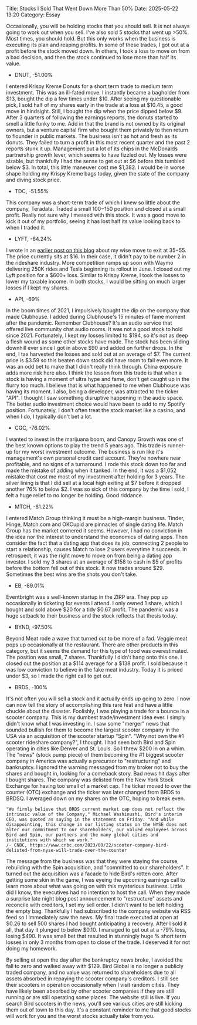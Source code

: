 Title: Stocks I Sold That Went Down More Than 50% 
Date: 2025-05-22 13:20 
Category: Essay

Occasionally, you will be holding stocks that you should sell. It is not always going to work out when you sell. I've also sold 5 stocks that went up >50%. Most times, you should hold. But this only works when the business is executing its plan and reaping profits. In some of these trades, I got out at a profit before the stock moved down. In others, I took a loss to move on from a bad decision, and then the stock continued to lose more than half its value.

+ DNUT, -51.00%

I entered Krispy Kreme Donuts for a short term trade to medium term investment. This was an ill-fated move. I instantly became a bagholder from $13, bought the dip a few times under $10. After seeing my questionable pick, I sold half of my shares early in the trade at a loss at $10.45, a good move in hindsight. Still, I bought the dip when the price dipped below $9. After 3 quarters of following the earnings reports, the donuts started to smell a little funky to me. Add in that the brand is not owned by its original owners, but a venture capital firm who bought them privately to then return to flounder in public markets. The business isn't as hot and fresh as its donuts. They failed to turn a profit in this most recent quarter and the past 2 reports stunk it up. Management put a lot of its chips in the McDonalds partnership growth lever, which seems to have fizzled out. My losses were sizable, but thankfully I had the sense to get out at $6 before this tumbled below $3. In total, this little maneuver cost me $1,382. I would be in worse shape holding my Krispy Kreme bags today, given the state of the company and diving stock price.

+ TDC, -51.55%

This company was a short-term trade of which I knew so little about the company, Teradata. Traded a small $100-$150 position and closed at a small profit. Really not sure why I messed with this stock. It was a good move to kick it out of my portfolio, seeing it has lost half its value looking back to when I traded it.

+ LYFT, -64.24%

I wrote in an [earlier post on this blog](https://divbull.com/getting-out-of-lyft-stock) about my wise move to exit at $35-$55. The price currently sits at $16. In their case, it didn't pay to be 
number 2 in the rideshare industry. More competition ramps up soon with Waymo delivering 250K rides 
and Tesla beginning its rollout in June. I closed out my Lyft position for a $600+ loss. Similar to Krispy Kreme, I took the losses to lower my taxable income. In both stocks, I would be sitting on much larger losses if I kept my shares.

+ API, -69%

In the boom times of 2021, I impulsively bought the dip on the company that made Clubhouse. I added during Clubhouse's 15 minutes of fame moment after the pandemic. Remember Clubhouse? It's an audio service that offered live community chat audio rooms. It was not a good stock to hold since 2021. Fortunately, I kept my losses limited to $194, so it's not as deep a flesh wound as some other stocks have made. The stock has been sliding downhill ever since I got in above $90 and added on further drops. In the end, I tax harvested the losses and sold out at an average of $7. The current price is $3.59 so this beaten down stock did have room to fall even more. It was an odd bet to make that I didn't really think through. China exposure adds more risk here also. I think the lesson from this trade is that when a stock is having a moment of ultra hype and fame, don't get caught up in the flurry too much. I believe that is what happened to me when Clubhouse was having its moment. I also, being a developer, was attracted to the ticker "API". I thought I saw something disruptive happening in the audio space. The better audio investment choice would have been to add to my Spotify position. Fortunately, I don't often treat the stock market like a casino, and when I do, I typically don't bet a lot.


+ CGC, -76.02%

I wanted to invest in the marijuana boom, and Canopy Growth was one of the best known options to play the trend 5 years ago. This trade is runner-up for my worst investment outcome. The business is run like it's management's own personal credit card account. They're nowhere near profitable, and no signs of a turnaround. I rode this stock down too far and made the mistake of adding when it tanked. In the end, it was a $1,052 mistake that cost me most of my investment after holding for 3 years. The silver lining is that I did sell at a local high exiting at $7 before it dropped another 76% to below $2. I was so sick of this company by the time I sold, I felt a huge relief to no longer be holding. Good riddance.

+ MTCH, -81.22%

I entered Match Group thinking it must be a high-margin business. Tinder, Hinge, Match.com and OKCupid are pinnacles of single dating life. Match Group has the market cornered it seems. However, I had no conviction in the idea nor the interest to understand the economics of dating apps. Then consider the fact that a dating app that does its job, connecting 2 people to start a relationship, causes Match to lose 2 users everytime it succeeds. In retrospect, it was the right move to move on from being a dating app investor. I sold my 3 shares at an average of $158 to cash in $5 of profits before the bottom fell out of this stock. It now trades around $29. Sometimes the best wins are the shots you don't take.

+ EB, -89.01%

Eventbright was a well-known startup in the ZIRP era. They pop up occasionally in ticketing for events I attend. I only owned 1 share, which I bought and sold above $20 for a tidy $0.67 profit. The pandemic was a huge setback to their business and the stock reflects that thesis today.

+ BYND, -97.50%

Beyond Meat rode a wave that turned out to be more of a fad. Veggie meat pops up occasionally at the restaurant. There are other products in this category, but it seems the demand for this type of food was overestimated. The position was small, 7 shares. Thankfully I didn't hang onto this one. I closed out the position at a $114 average for a $138 profit. I sold because it was low conviction to believe in the fake meat industry. Today it is priced under $3, so I made the right call to get out.

+ BRDS, -100%

It's not often you will sell a stock and it actually ends up going to zero. I now can now tell the story of accomplishing this rare feat and have a little chuckle about the disaster. Foolishly, I was playing a trade for a bounce in a scooter company. This is my dumbest trade/investment idea ever. I simply didn't know what I was investing in. I saw some "merger" news that sounded bullish for them to become the largest scooter company in the USA via an acquisition of the scooter startup "Spin". "Why not own the #1 scooter rideshare company?", I thought. I had seen both Bird and Spin operating in cities like Denver and St. Louis. So I threw $200 in on a whim. The "news" (stock pump piece) of them becoming the #1 biggest scooter company in America was actually a precursor to "restructuring" and bankruptcy. I ignored the warning messaged from my broker not to buy the shares and bought in, looking for a comeback story. Bad news hit days after I bought shares. The company was delisted from the New York Stock Exchange for having too small of a market cap. The ticker moved to over the counter (OTC) exchange and the ticker was later changed from BRDS to BRDSQ. I averaged down on my shares on the OTC, hoping to break even.

    "We firmly believe that BRDS current market cap does not reflect the intrinsic value of the Company," Michael Washinushi, Bird's interim CEO, was quoted as saying in the statement on Friday. "And while disappointing, this change in our listing status on the NYSE does not alter our commitment to our shareholders, our valued employees across Bird and Spin, our partners and the many global cities and institutions with which we work."
    /- CNBC, https://www.cnbc.com/2023/09/22/scooter-company-bird-delisted-from-nyse-will-trade-over-the-counter

The message from the business was that they were staying the course, rebuilding with the Spin acquisition, and "committed to our shareholders". It turned out the acquisition was a facade to hide Bird's rotten core. After getting some skin in the game, I was eyeing the upcoming earnings call to learn more about what was going on with this mysterious business. Little did I know, the executives had no intention to host the call. When they made a surprise late night blog post announcement to "restructure" assets and reconcile with creditors, I set my sell order. I didn't want to be left holding the empty bag. Thankfully I had subscribed to the company website via RSS feed so I immediately saw the news. My final trade executed at open at $0.26 to sell 500 shares I had bought anticipating a recovery. After I sold it all, that day it plunged to below $0.10. I managed to get out at a -79% loss, losing $490. It was small bet that resulted in stunningly huge % short term losses in only 3 months from open to close of the trade. I deserved it for not doing my homework. 

By selling at open the day after the bankruptcy news broke, I avoided the fall to zero and walked away with $129. Bird Global is no longer a publicly traded company, and no value was returned to shareholders due to all assets absorbed in repaying the scooter company's creditors. I still see their scooters in operation occasionally when I visit random cities. They have likely been absorbed by other scooter companies if they are still running or are still operating some places. The website still is live. If you search Bird scooters in the news, you'll see various cities are still kicking them out of town to this day. It's a constant reminder to me that good stocks will work for you and the worst stocks actually take from you.







